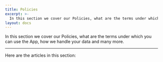 ```yaml
---
title: Policies
excerpt: >-
  In this section we cover our Policies, what are the terms under which you can use the App, how we handle your data and many more. 
layout: docs
---
```


In this section we cover our Policies, what are the terms under which you can use the App, how we handle your data and many more. 

***

Here are the articles in this section:
